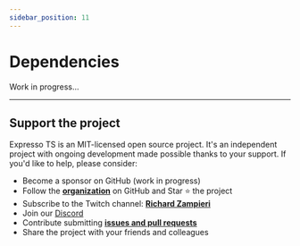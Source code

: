 ```yaml
---
sidebar_position: 11
---
```


# Dependencies

Work in progress...

---

## Support the project

Expresso TS is an MIT-licensed open source project. It's an independent project with ongoing development made possible thanks to your support. If you'd like to help, please consider:

- Become a sponsor on GitHub (work in progress)
- Follow the **[organization](https://github.com/expressots)** on GitHub and Star ⭐ the project
- Subscribe to the Twitch channel: **[Richard Zampieri](https://www.twitch.tv/richardzampieri)**
- Join our [Discord](https://discord.com/invite/PyPJfGK)
- Contribute submitting **[issues and pull requests](https://github.com/expressots/expressots/issues/new/choose)**
- Share the project with your friends and colleagues